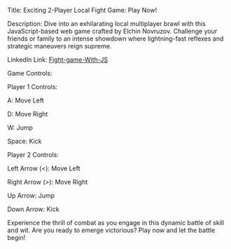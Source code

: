 Title: Exciting 2-Player Local Fight Game: Play Now!

Description: Dive into an exhilarating local multiplayer brawl with this JavaScript-based web game crafted by Elchin Novruzov. Challenge your friends or family to an intense showdown where lightning-fast reflexes and strategic maneuvers reign supreme.

LinkedIn Link: [Fight-game-With-JS](https://www.linkedin.com/posts/elchin-novruzov_2-player-local-fight-game-with-js-dive-activity-7162763508487553024-b0c_?utm_source=share&utm_medium=member_android)

Game Controls:


Player 1 Controls:

A: Move Left

D: Move Right

W: Jump

Space: Kick


Player 2 Controls:

Left Arrow (<): Move Left

Right Arrow (>): Move Right

Up Arrow: Jump

Down Arrow: Kick


Experience the thrill of combat as you engage in this dynamic battle of skill and wit. Are you ready to emerge victorious? Play now and let the battle begin!

